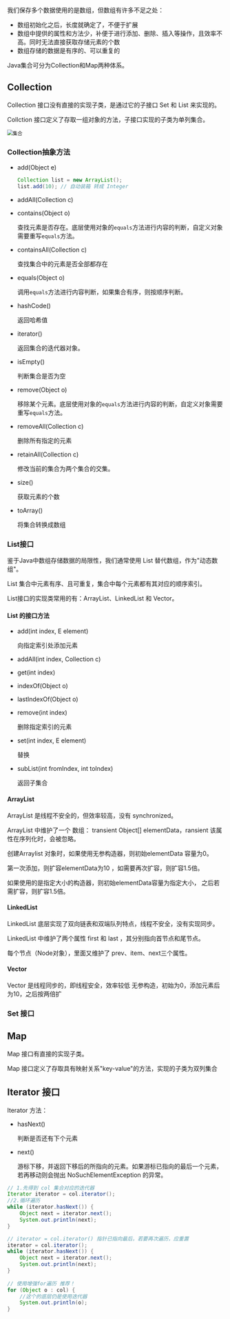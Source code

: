我们保存多个数据使用的是数组，但数组有许多不足之处：

* 数组初始化之后，长度就确定了，不便于扩展
* 数组中提供的属性和方法少，补便于进行添加、删除、插入等操作，且效率不高。同时无法直接获取存储元素的个数
* 数组存储的数据是有序的、可以重复的

Java集合可分为Collection和Map两种体系。

## Collection

Collection 接口没有直接的实现子类，是通过它的子接口 Set 和 List 来实现的。

Collction 接口定义了存取一组对象的方法，子接口实现的子类为单列集合。

<img src="C:\Users\Administrator\Desktop\_posts\java\基础\pictures\集合.png" alt="集合" style="zoom:80%;" />

### Collection抽象方法

* add(Object e)

  ```java
  Collection list = new ArrayList();
  list.add(10); // 自动装箱 转成 Integer
  ```

* addAll(Collection c)

* contains(Object o)

  查找元素是否存在。底层使用对象的`equals`方法进行内容的判断，自定义对象需要重写`equals`方法。

* containsAll(Collection c)

  查找集合中的元素是否全部都存在

* equals(Object o)

  调用`equals`方法进行内容判断，如果集合有序，则按顺序判断。

* hashCode()

  返回哈希值

* iterator()

  返回集合的迭代器对象。

* isEmpty()

  判断集合是否为空

* remove(Object o)

  移除某个元素。底层使用对象的`equals`方法进行内容的判断，自定义对象需要重写`equals`方法。

* removeAll(Collection c)

  删除所有指定的元素

* retainAll(Collection c)

  修改当前的集合为两个集合的交集。

* size()

  获取元素的个数

* toArray()

  将集合转换成数组

### List接口

鉴于Java中数组存储数据的局限性，我们通常使用 List 替代数组，作为"动态数组"。

List 集合中元素有序、且可重复，集合中每个元素都有其对应的顺序索引。

List接口的实现类常用的有：ArrayList、LinkedList 和 Vector。

#### List 的接口方法

* add(int index, E element)

  向指定索引处添加元素

*  addAll(int index, Collection c)

* get(int index)

* indexOf(Object o)

* lastIndexOf(Object o)

* remove(int index)

  删除指定索引的元素

* set(int index, E element)

  替换

* subList(int fromIndex, int toIndex)

  返回子集合

#### ArrayList

ArrayList  是线程不安全的，但效率较高，没有 synchronized。

ArrayList 中维护了一个 数组： transient Object[] elementData，ransient 该属性在序列化时，会被忽略。

创建Arraylist 对象时，如果使用无参构造器，则初始elementData 容量为0。

第一次添加，则扩容elementData为10 ，如需要再次扩容，则扩容1.5倍。

如果使用的是指定大小的构造器，则初始elementData容量为指定大小，
之后若需扩容，则扩容1.5倍。

#### LinkedList

LinkedList 底层实现了双向链表和双端队列特点，线程不安全，没有实现同步。

LinkedList 中维护了两个属性 first 和 last ，其分别指向首节点和尾节点。

每个节点（Node对象），里面又维护了 prev、item、next三个属性。



#### Vector

Vector 是线程同步的，即线程安全，效率较低
无参构造，初始为0，添加元素后为10，之后按两倍扩

### Set 接口



## Map

Map 接口有直接的实现子类。

Map  接口定义了存取具有映射关系"key-value"的方法，实现的子类为双列集合

## Iterator 接口

Iterator 方法：

* hasNext()

  判断是否还有下个元素

* next()

  游标下移，并返回下移后的所指向的元素。如果游标已指向的最后一个元素，若再移动则会抛出 NoSuchElementException 的异常。

```java
// 1.先得到 col 集合对应的迭代器
Iterator iterator = col.iterator();
//2.循环遍历
while (iterator.hasNext()) {
    Object next = iterator.next();
    System.out.println(next);
}

// iterator = col.iterator() 指针已指向最后，若要再次遍历，应重置
iterator = col.iterator();
while (iterator.hasNext()) {
    Object next = iterator.next();
    System.out.println(next);
}
        
// 使用增强for遍历 推荐！
for (Object o : col) {
    //这个的底层仍是使用迭代器
    System.out.println(o);
}
```

